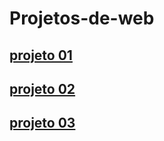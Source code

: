 # Projetos-de-web

## [projeto 01]( https://phamelajulia.github.io/projeto-01/)

## [projeto 02](https://phamelajulia.github.io/projeto-02/)

## [projeto 03](https://phamelajulia.github.io/projeto-03/)
